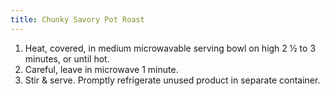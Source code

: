 ```yaml
---
title: Chunky Savory Pot Roast
---
```


1. Heat, covered, in medium microwavable serving bowl on high 2 &frac12; to 3 minutes, or until hot.
2. Careful, leave in microwave 1 minute.
3. Stir & serve. Promptly refrigerate unused product in separate container.